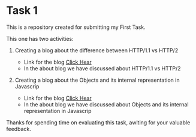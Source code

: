 # Task 1


This is a repository created for submitting my First Task.

This one has two activities:

1. Creating a blog about the difference between HTTP/1.1 vs HTTP/2 
    -   Link for the blog [Click Hear](https://medium.com/@aruntamil087/evolution-of-http-1-1-and-http-2-e8e5e48b703c)
    -   In the about blog we have discussed about HTTP/1.1 vs HTTP/2

2. Creating a blog about the Objects and its internal representation in Javascrip
    - Link for the blog [Click Hear](https://medium.com/@aruntamil087/objects-and-its-internal-representation-in-javascript-4b318c13aabe)
    - In the about blog we have discussed about Objects and its internal representation in Javascrip

Thanks for spending time on evaluating this task, awiting for your valuable feedback.